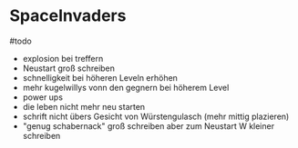 # SpaceInvaders

#todo
- explosion bei treffern
- Neustart groß schreiben 
- schnelligkeit bei höheren Leveln erhöhen 
- mehr kugelwillys vonn den gegnern bei höherem Level
- power ups
- die leben nicht mehr neu starten 
- schrift nicht übers Gesicht von Würstengulasch (mehr mittig plazieren)
- "genug schabernack" groß schreiben aber zum Neustart W kleiner schreiben 
